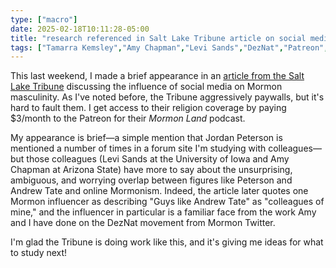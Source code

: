 ```yaml
---
type: ["macro"]
date: 2025-02-18T10:11:28-05:00
title: "research referenced in Salt Lake Tribune article on social media and Mormon masculinity"
tags: ["Tamarra Kemsley","Amy Chapman","Levi Sands","DezNat","Patreon","Mormon Land","Andrew Tate","Jordan Peterson","online Mormonism","Mormon Twitter"]
---
```

This last weekend, I made a brief appearance in an [article from the Salt Lake Tribune](https://www.sltrib.com/religion/2025/02/16/how-social-media-is-shaping-latter/) discussing the influence of social media on Mormon masculinity. As I've noted before, the Tribune aggressively paywalls, but it's hard to fault them. I get access to their religion coverage by paying $3/month to the Patreon for their *Mormon Land* podcast.

My appearance is brief—a simple mention that Jordan Peterson is mentioned a number of times in a forum site I'm studying with colleagues—but those colleagues (Levi Sands at the University of Iowa and Amy Chapman at Arizona State) have more to say about the unsurprising, ambiguous, and worrying overlap between figures like Peterson and Andrew Tate and online Mormonism. Indeed, the article later quotes one Mormon influencer as describing "Guys like Andrew Tate" as "colleagues of mine," and the influencer in particular is a familiar face from the work Amy and I have done on the DezNat movement from Mormon Twitter.

I'm glad the Tribune is doing work like this, and it's giving me ideas for what to study next!
